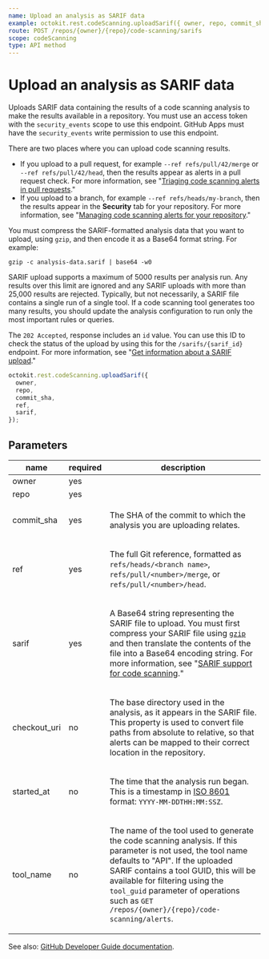 ```yaml
---
name: Upload an analysis as SARIF data
example: octokit.rest.codeScanning.uploadSarif({ owner, repo, commit_sha, ref, sarif })
route: POST /repos/{owner}/{repo}/code-scanning/sarifs
scope: codeScanning
type: API method
---
```


# Upload an analysis as SARIF data

Uploads SARIF data containing the results of a code scanning analysis to make the results available in a repository. You must use an access token with the `security_events` scope to use this endpoint. GitHub Apps must have the `security_events` write permission to use this endpoint.

There are two places where you can upload code scanning results.

- If you upload to a pull request, for example `--ref refs/pull/42/merge` or `--ref refs/pull/42/head`, then the results appear as alerts in a pull request check. For more information, see "[Triaging code scanning alerts in pull requests](/code-security/secure-coding/triaging-code-scanning-alerts-in-pull-requests)."
- If you upload to a branch, for example `--ref refs/heads/my-branch`, then the results appear in the **Security** tab for your repository. For more information, see "[Managing code scanning alerts for your repository](/code-security/secure-coding/managing-code-scanning-alerts-for-your-repository#viewing-the-alerts-for-a-repository)."

You must compress the SARIF-formatted analysis data that you want to upload, using `gzip`, and then encode it as a Base64 format string. For example:

```
gzip -c analysis-data.sarif | base64 -w0
```

SARIF upload supports a maximum of 5000 results per analysis run. Any results over this limit are ignored and any SARIF uploads with more than 25,000 results are rejected. Typically, but not necessarily, a SARIF file contains a single run of a single tool. If a code scanning tool generates too many results, you should update the analysis configuration to run only the most important rules or queries.

The `202 Accepted`, response includes an `id` value.
You can use this ID to check the status of the upload by using this for the `/sarifs/{sarif_id}` endpoint.
For more information, see "[Get information about a SARIF upload](/rest/reference/code-scanning#get-information-about-a-sarif-upload)."

```js
octokit.rest.codeScanning.uploadSarif({
  owner,
  repo,
  commit_sha,
  ref,
  sarif,
});
```

## Parameters

<table>
  <thead>
    <tr>
      <th>name</th>
      <th>required</th>
      <th>description</th>
    </tr>
  </thead>
  <tbody>
    <tr><td>owner</td><td>yes</td><td>

</td></tr>
<tr><td>repo</td><td>yes</td><td>

</td></tr>
<tr><td>commit_sha</td><td>yes</td><td>

The SHA of the commit to which the analysis you are uploading relates.

</td></tr>
<tr><td>ref</td><td>yes</td><td>

The full Git reference, formatted as `refs/heads/<branch name>`,
`refs/pull/<number>/merge`, or `refs/pull/<number>/head`.

</td></tr>
<tr><td>sarif</td><td>yes</td><td>

A Base64 string representing the SARIF file to upload. You must first compress your SARIF file using [`gzip`](http://www.gnu.org/software/gzip/manual/gzip.html) and then translate the contents of the file into a Base64 encoding string. For more information, see "[SARIF support for code scanning](https://docs.github.com/code-security/secure-coding/sarif-support-for-code-scanning)."

</td></tr>
<tr><td>checkout_uri</td><td>no</td><td>

The base directory used in the analysis, as it appears in the SARIF file.
This property is used to convert file paths from absolute to relative, so that alerts can be mapped to their correct location in the repository.

</td></tr>
<tr><td>started_at</td><td>no</td><td>

The time that the analysis run began. This is a timestamp in [ISO 8601](https://en.wikipedia.org/wiki/ISO_8601) format: `YYYY-MM-DDTHH:MM:SSZ`.

</td></tr>
<tr><td>tool_name</td><td>no</td><td>

The name of the tool used to generate the code scanning analysis. If this parameter is not used, the tool name defaults to "API". If the uploaded SARIF contains a tool GUID, this will be available for filtering using the `tool_guid` parameter of operations such as `GET /repos/{owner}/{repo}/code-scanning/alerts`.

</td></tr>
  </tbody>
</table>

See also: [GitHub Developer Guide documentation](https://docs.github.com/rest/reference/code-scanning#upload-a-sarif-file).
